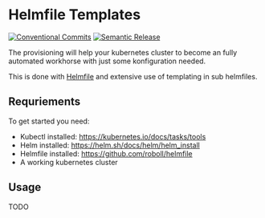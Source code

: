 # Helmfile Templates

[![Conventional Commits](https://img.shields.io/badge/Conventional%20Commits-1.0.0-yellow.svg)](https://conventionalcommits.org)
[![Semantic Release](https://img.shields.io/badge/%20%20%F0%9F%93%A6%F0%9F%9A%80-semantic--release-e10079.svg)](https://github.com/semantic-release/semantic-release)

The provisioning will help your kubernetes cluster to become an fully automated workhorse with just some konfiguration needed.

This is done with [Helmfile](https://github.com/roboll/helmfile) and extensive use of templating in sub helmfiles.

## Requriements

To get started you need:

* Kubectl installed: <https://kubernetes.io/docs/tasks/tools>
* Helm installed: <https://helm.sh/docs/helm/helm_install>
* Helmfile installed: <https://github.com/roboll/helmfile>
* A working kubernetes cluster

## Usage

TODO
